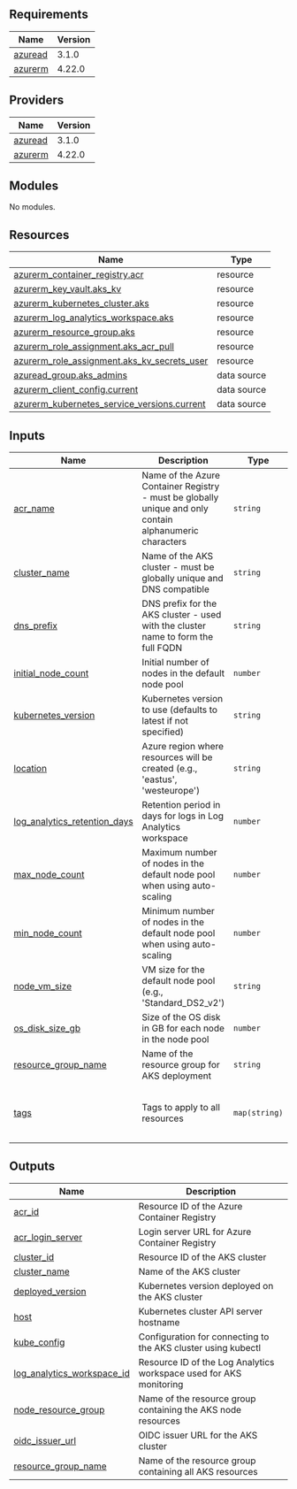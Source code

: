 <!-- BEGIN_TF_DOCS -->
## Requirements

| Name | Version |
|------|---------|
| <a name="requirement_azuread"></a> [azuread](#requirement\_azuread) | 3.1.0 |
| <a name="requirement_azurerm"></a> [azurerm](#requirement\_azurerm) | 4.22.0 |

## Providers

| Name | Version |
|------|---------|
| <a name="provider_azuread"></a> [azuread](#provider\_azuread) | 3.1.0 |
| <a name="provider_azurerm"></a> [azurerm](#provider\_azurerm) | 4.22.0 |

## Modules

No modules.

## Resources

| Name | Type |
|------|------|
| [azurerm_container_registry.acr](https://registry.terraform.io/providers/hashicorp/azurerm/4.22.0/docs/resources/container_registry) | resource |
| [azurerm_key_vault.aks_kv](https://registry.terraform.io/providers/hashicorp/azurerm/4.22.0/docs/resources/key_vault) | resource |
| [azurerm_kubernetes_cluster.aks](https://registry.terraform.io/providers/hashicorp/azurerm/4.22.0/docs/resources/kubernetes_cluster) | resource |
| [azurerm_log_analytics_workspace.aks](https://registry.terraform.io/providers/hashicorp/azurerm/4.22.0/docs/resources/log_analytics_workspace) | resource |
| [azurerm_resource_group.aks](https://registry.terraform.io/providers/hashicorp/azurerm/4.22.0/docs/resources/resource_group) | resource |
| [azurerm_role_assignment.aks_acr_pull](https://registry.terraform.io/providers/hashicorp/azurerm/4.22.0/docs/resources/role_assignment) | resource |
| [azurerm_role_assignment.aks_kv_secrets_user](https://registry.terraform.io/providers/hashicorp/azurerm/4.22.0/docs/resources/role_assignment) | resource |
| [azuread_group.aks_admins](https://registry.terraform.io/providers/hashicorp/azuread/3.1.0/docs/data-sources/group) | data source |
| [azurerm_client_config.current](https://registry.terraform.io/providers/hashicorp/azurerm/4.22.0/docs/data-sources/client_config) | data source |
| [azurerm_kubernetes_service_versions.current](https://registry.terraform.io/providers/hashicorp/azurerm/4.22.0/docs/data-sources/kubernetes_service_versions) | data source |

## Inputs

| Name | Description | Type | Default | Required |
|------|-------------|------|---------|:--------:|
| <a name="input_acr_name"></a> [acr\_name](#input\_acr\_name) | Name of the Azure Container Registry - must be globally unique and only contain alphanumeric characters | `string` | `"akscr"` | no |
| <a name="input_cluster_name"></a> [cluster\_name](#input\_cluster\_name) | Name of the AKS cluster - must be globally unique and DNS compatible | `string` | `"aks-cluster"` | no |
| <a name="input_dns_prefix"></a> [dns\_prefix](#input\_dns\_prefix) | DNS prefix for the AKS cluster - used with the cluster name to form the full FQDN | `string` | `"aks"` | no |
| <a name="input_initial_node_count"></a> [initial\_node\_count](#input\_initial\_node\_count) | Initial number of nodes in the default node pool | `number` | `2` | no |
| <a name="input_kubernetes_version"></a> [kubernetes\_version](#input\_kubernetes\_version) | Kubernetes version to use (defaults to latest if not specified) | `string` | `null` | no |
| <a name="input_location"></a> [location](#input\_location) | Azure region where resources will be created (e.g., 'eastus', 'westeurope') | `string` | `"westeurope"` | no |
| <a name="input_log_analytics_retention_days"></a> [log\_analytics\_retention\_days](#input\_log\_analytics\_retention\_days) | Retention period in days for logs in Log Analytics workspace | `number` | `30` | no |
| <a name="input_max_node_count"></a> [max\_node\_count](#input\_max\_node\_count) | Maximum number of nodes in the default node pool when using auto-scaling | `number` | `5` | no |
| <a name="input_min_node_count"></a> [min\_node\_count](#input\_min\_node\_count) | Minimum number of nodes in the default node pool when using auto-scaling | `number` | `2` | no |
| <a name="input_node_vm_size"></a> [node\_vm\_size](#input\_node\_vm\_size) | VM size for the default node pool (e.g., 'Standard\_DS2\_v2') | `string` | `"Standard_DS2_v2"` | no |
| <a name="input_os_disk_size_gb"></a> [os\_disk\_size\_gb](#input\_os\_disk\_size\_gb) | Size of the OS disk in GB for each node in the node pool | `number` | `128` | no |
| <a name="input_resource_group_name"></a> [resource\_group\_name](#input\_resource\_group\_name) | Name of the resource group for AKS deployment | `string` | `"aks-rg"` | no |
| <a name="input_tags"></a> [tags](#input\_tags) | Tags to apply to all resources | `map(string)` | <pre>{<br/>  "Environment": "Development",<br/>  "ManagedBy": "Terraform"<br/>}</pre> | no |

## Outputs

| Name | Description |
|------|-------------|
| <a name="output_acr_id"></a> [acr\_id](#output\_acr\_id) | Resource ID of the Azure Container Registry |
| <a name="output_acr_login_server"></a> [acr\_login\_server](#output\_acr\_login\_server) | Login server URL for Azure Container Registry |
| <a name="output_cluster_id"></a> [cluster\_id](#output\_cluster\_id) | Resource ID of the AKS cluster |
| <a name="output_cluster_name"></a> [cluster\_name](#output\_cluster\_name) | Name of the AKS cluster |
| <a name="output_deployed_version"></a> [deployed\_version](#output\_deployed\_version) | Kubernetes version deployed on the AKS cluster |
| <a name="output_host"></a> [host](#output\_host) | Kubernetes cluster API server hostname |
| <a name="output_kube_config"></a> [kube\_config](#output\_kube\_config) | Configuration for connecting to the AKS cluster using kubectl |
| <a name="output_log_analytics_workspace_id"></a> [log\_analytics\_workspace\_id](#output\_log\_analytics\_workspace\_id) | Resource ID of the Log Analytics workspace used for AKS monitoring |
| <a name="output_node_resource_group"></a> [node\_resource\_group](#output\_node\_resource\_group) | Name of the resource group containing the AKS node resources |
| <a name="output_oidc_issuer_url"></a> [oidc\_issuer\_url](#output\_oidc\_issuer\_url) | OIDC issuer URL for the AKS cluster |
| <a name="output_resource_group_name"></a> [resource\_group\_name](#output\_resource\_group\_name) | Name of the resource group containing all AKS resources |
<!-- END_TF_DOCS -->